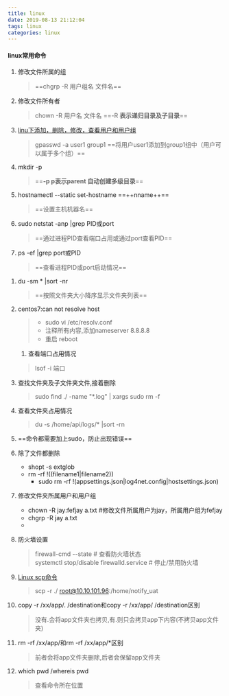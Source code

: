 ```yaml
---
title: linux
date: 2019-08-13 21:12:04
tags: linux
categories: linux
---
```

#### linux常用命令
1. 修改文件所属的组
    > ==chgrp -R 用户组名 文件名==
1. 修改文件所有者
    > chown -R 用户名 文件名
         ==-R ****表示递归目录及子目录****==
1. [linu下添加，删除，修改，查看用户和用户组](https://www.jianshu.com/p/f468e02f38a0)
    > gpasswd -a user1 group1 ==将用户user1添加到group1组中（用户可以属于多个组）==
1. mkdir -p 
    > ==**-p p表示parent 自动创建多级目录**==
1. hostnamectl --static set-hostname ==++nname++==
    > ==设置主机机器名==
1. sudo netstat -anp |grep PID或port
    > ==通过进程PID查看端口占用或通过port查看PID==
1. ps -ef |grep port或PID
    > ==查看进程PID或port启动情况==
<!--more-->
1. du -sm * |sort -nr
    > ==按照文件夹大小降序显示文件夹列表==
1. centos7:can not resolve host
    > - sudo vi /etc/resolv.conf   
    > - 注释所有内容,添加nameserver 8.8.8.8
    > - 重启 reboot 
    1. 查看端口占用情况
    > lsof -i 端口
1. 查找文件夹及子文件夹文件,接着删除
    > sudo find ./ -name "*.log" | xargs sudo rm -f
1. 查看文件夹占用情况
    > du -s  /home/api/logs/*  |sort -rn
1. ==命令都需要加上sudo，防止出现错误==
2. 除了文件都删除
    - shopt -s extglob
    - rm -rf !((filename1|filename2))
        - sudo rm -rf !(appsettings.json|log4net.config|hostsettings.json)

1. 修改文件夹所属用户和用户组
    - chown -R jay:fefjay a.txt #修改文件所属用户为jay，所属用户组为fefjay
    - chgrp -R jay a.txt
    -
1. 防火墙设置
    > firewall-cmd --state # 查看防火墙状态  
    > systemctl stop/disable firewalld.service # 停止/禁用防火墙
1. [Linux scp命令](https://www.runoob.com/linux/linux-comm-scp.html)
    > scp -r ./ root@10.10.101.96:/home/notify_uat
1. copy -r /xx/app/. /destination和copy -r /xx/app/ /destination区别
    > 没有.会将app文件夹也拷贝,有.则只会拷贝app下内容(不拷贝app文件夹)
1. rm -rf /xx/app/和rm -rf /xx/app/*区别
    > 前者会将app文件夹删除,后者会保留app文件夹
1. which pwd /whereis pwd
    > 查看命令所在位置
    